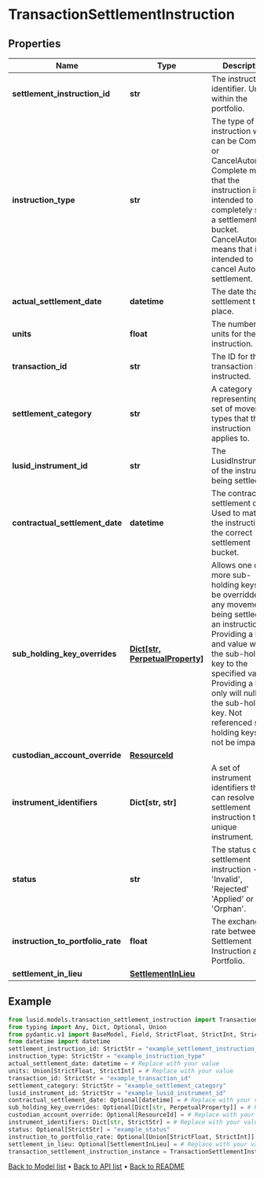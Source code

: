 # TransactionSettlementInstruction

## Properties
Name | Type | Description | Notes
------------ | ------------- | ------------- | -------------
**settlement_instruction_id** | **str** | The instruction identifier. Unique within the portfolio. | 
**instruction_type** | **str** | The type of instruction which can be Complete or CancelAutomatic. Complete means that the instruction is intended to completely settle a settlement bucket. CancelAutomatic means that it is intended to cancel Automatic settlement. | 
**actual_settlement_date** | **datetime** | The date that settlement takes place. | 
**units** | **float** | The number of units for the instruction. | 
**transaction_id** | **str** | The ID for the transaction being instructed. | 
**settlement_category** | **str** | A category representing the set of movement types that this instruction applies to. | 
**lusid_instrument_id** | **str** | The LusidInstrumentId of the instrument being settled. | 
**contractual_settlement_date** | **datetime** | The contractual settlement date. Used to match the instruction to the correct settlement bucket. | [optional] 
**sub_holding_key_overrides** | [**Dict[str, PerpetualProperty]**](PerpetualProperty.md) | Allows one or more sub-holding keys to be overridden for any movement being settled by an instruction. Providing a key and value will set the sub-holding key to the specified value; Providing a key only will nullify the sub-holding key. Not referenced sub-holding keys will not be impacted.  | [optional] 
**custodian_account_override** | [**ResourceId**](ResourceId.md) |  | [optional] 
**instrument_identifiers** | **Dict[str, str]** | A set of instrument identifiers that can resolve the settlement instruction to a unique instrument. | 
**status** | **str** | The status of the settlement instruction - &#39;Invalid&#39;, &#39;Rejected&#39; &#39;Applied&#39; or &#39;Orphan&#39;. | [optional] 
**instruction_to_portfolio_rate** | **float** | The exchange rate between the Settlement Instruction and Portfolio. | [optional] 
**settlement_in_lieu** | [**SettlementInLieu**](SettlementInLieu.md) |  | [optional] 
## Example

```python
from lusid.models.transaction_settlement_instruction import TransactionSettlementInstruction
from typing import Any, Dict, Optional, Union
from pydantic.v1 import BaseModel, Field, StrictFloat, StrictInt, StrictStr, constr
from datetime import datetime
settlement_instruction_id: StrictStr = "example_settlement_instruction_id"
instruction_type: StrictStr = "example_instruction_type"
actual_settlement_date: datetime = # Replace with your value
units: Union[StrictFloat, StrictInt] = # Replace with your value
transaction_id: StrictStr = "example_transaction_id"
settlement_category: StrictStr = "example_settlement_category"
lusid_instrument_id: StrictStr = "example_lusid_instrument_id"
contractual_settlement_date: Optional[datetime] = # Replace with your value
sub_holding_key_overrides: Optional[Dict[str, PerpetualProperty]] = # Replace with your value
custodian_account_override: Optional[ResourceId] = # Replace with your value
instrument_identifiers: Dict[str, StrictStr] = # Replace with your value
status: Optional[StrictStr] = "example_status"
instruction_to_portfolio_rate: Optional[Union[StrictFloat, StrictInt]] = # Replace with your value
settlement_in_lieu: Optional[SettlementInLieu] = # Replace with your value
transaction_settlement_instruction_instance = TransactionSettlementInstruction(settlement_instruction_id=settlement_instruction_id, instruction_type=instruction_type, actual_settlement_date=actual_settlement_date, units=units, transaction_id=transaction_id, settlement_category=settlement_category, lusid_instrument_id=lusid_instrument_id, contractual_settlement_date=contractual_settlement_date, sub_holding_key_overrides=sub_holding_key_overrides, custodian_account_override=custodian_account_override, instrument_identifiers=instrument_identifiers, status=status, instruction_to_portfolio_rate=instruction_to_portfolio_rate, settlement_in_lieu=settlement_in_lieu)

```

[Back to Model list](../README.md#documentation-for-models) &#8226; [Back to API list](../README.md#documentation-for-api-endpoints) &#8226; [Back to README](../README.md)

